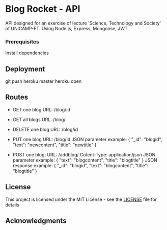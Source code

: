 # Blog Rocket - API

API designed for an exercise of lecture 'Science, Technology and Society' of UNICAMP-FT.
Using Node.js, Express, Mongoose, JWT

### Prerequisites

Install dependencies

## Deployment

git push heroku master
heroku open

## Routes

- GET one blog 
URL: /blog/id

- GET all blogs 
URL: /blog/ 

- DELETE one blog
URL: /blog/id 

- PUT one blog
URL: /blog/id 
JSON parameter example:
    {
        "_id": "blogid",
        "text": "newcontent",
        "title": "newtitle"
    } 

- POST one blog; 
URL: /addblog/
Cotent-Type: application/json
JSON parameter example:
    {
        "text": "blogcontent",
        "title": "blogtitle"
    }
JSON response example:
    {
        "_id": "blogid",
        "text": "blogcontent",
        "title": "blogtitle"
    } 
     
## License

This project is licensed under the MIT License - see the [LICENSE](LICENSE) file for details

## Acknowledgments


